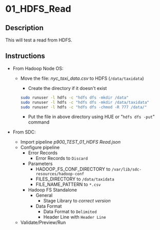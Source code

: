 # 01_HDFS_Read

## Description

This will test a read from HDFS.

## Instructions

- From Hadoop Node OS:

  - Move the file: *nyc_taxi_data.csv* to HDFS (`/data/taxidata`)

    - Create the directory if it doesn't exist

    ```bash
    sudo runuser -l hdfs -c "hdfs dfs -mkdir /data"
    sudo runuser -l hdfs -c "hdfs dfs -mkdir /data/taxidata"
    sudo runuser -l hdfs -c "hdfs dfs -chmod -R 777 /data/"
    ```

    - Put the file in above directory using HUE or "`hdfs dfs -put`" command

- From SDC:

  - Import pipeline *p900_TEST_01_HDFS Read.json*
  - Configure pipeline
    - Error Records
      - Error Records to `Discard`
    - Parameters
      - HADOOP_FS_CONF_DIRECTORY to `/var/lib/sdc-resources/hadoop-conf`
      - FILES_DIRECTORY to `/data/taxidata`
      - FILE_NAME_PATTERN to `*.csv`
    - Hadoop FS Standalone
      - General
        - Stage Library to *correct version*
      - Data Format
        - Data Format to `Delimited`
        - Header Line with `Header Line`
  - Validate/Preview/Run
